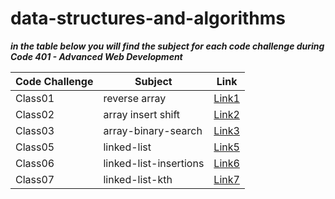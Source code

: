 # data-structures-and-algorithms


***in the table below you will find the subject for each code challenge during Code 401 - Advanced Web Development***



| **Code Challenge** | **Subject**   | **Link**                                                                                   |
|--------------------|-----------|-----------------------------------------------------------------------------------------|
| Class01            |   reverse array    | [Link1](https://mohammad-alshish.github.io/data-structures-and-algorithms/array-reverse/array-reverse)
| Class02            |    array insert shift  | [Link2](https://mohammad-alshish.github.io/data-structures-and-algorithms/array-insert-shift/array-insert-shift)
| Class03            |    array-binary-search  | [Link3](https://mohammad-alshish.github.io/data-structures-and-algorithms/array-binary-search/array-binary-search)
| Class05            |    linked-list  | [Link5](https://mohammad-alshish.github.io/data-structures-and-algorithms/linked_list/linked_list)
| Class06            |    linked-list-insertions  | [Link6](https://mohammad-alshish.github.io/data-structures-and-algorithms/linked-list-insertions/linked-list-insertions)
| Class07            |   linked-list-kth  | [Link7](https://mohammad-alshish.github.io/data-structures-and-algorithms/linked-list-kth/linked-list-kth)


